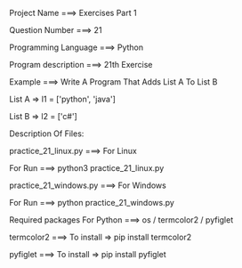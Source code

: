 Project Name ===> Exercises Part 1

Question Number ===> 21

Programming Language ===> Python

Program description ===> 21th Exercise

Example ===> Write A Program That Adds List A To List B

List A => l1 = ['python', 'java']

List B => l2 = ['c#']

Description Of Files:

practice_21_linux.py ===> For Linux 

For Run ===> python3 practice_21_linux.py

practice_21_windows.py ===> For Windows

For Run ===> python practice_21_windows.py

Required packages For Python ===> os / termcolor2 / pyfiglet

termcolor2 ===> To install => pip install termcolor2

pyfiglet ===> To install => pip install pyfiglet
